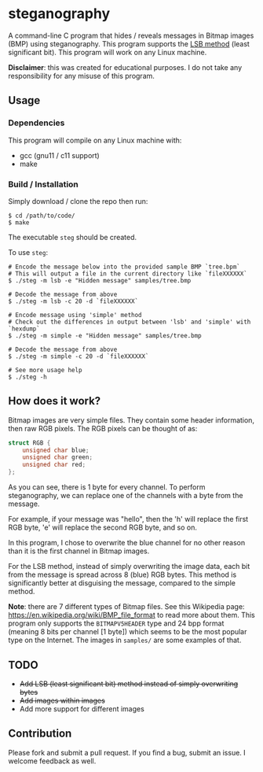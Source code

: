 # steganography
A command-line C program that hides / reveals messages in Bitmap images (BMP)
using steganography. This program supports the
[LSB method](https://en.wikipedia.org/wiki/Least_significant_bit) (least
significant bit).
This program will work on any Linux machine.

**Disclaimer**: this was created for educational purposes. I do not take any
responsibility for any misuse of this program.

## Usage

### Dependencies

This program will compile on any Linux machine with:

 - gcc (gnu11 / c11 support)
 - make

### Build / Installation

Simply download / clone the repo then run:

```shell
$ cd /path/to/code/
$ make
```

The executable `steg` should be created.

To use `steg`:

```shell
# Encode the message below into the provided sample BMP `tree.bpm`
# This will output a file in the current directory like `fileXXXXXX`
$ ./steg -m lsb -e "Hidden message" samples/tree.bmp

# Decode the message from above
$ ./steg -m lsb -c 20 -d `fileXXXXXX`

# Encode message using 'simple' method
# Check out the differences in output between 'lsb' and 'simple' with `hexdump`
$ ./steg -m simple -e "Hidden message" samples/tree.bmp

# Decode the message from above
$ ./steg -m simple -c 20 -d `fileXXXXXX`

# See more usage help
$ ./steg -h
```

## How does it work?

Bitmap images are very simple files. They contain some header information, then
raw RGB pixels. The RGB pixels can be thought of as:

```c
struct RGB {
	unsigned char blue;
	unsigned char green;
	unsigned char red;
};
```

As you can see, there is 1 byte for every channel. To perform steganography, we
can replace one of the channels with a byte from the message.

For example, if your message was "hello", then the 'h' will replace the first
RGB byte, 'e' will replace the second RGB byte, and so on.

In this program, I chose to overwrite the blue channel for no other reason than
it is the first channel in Bitmap images.

For the LSB method, instead of simply overwriting the image data, each bit from
the message is spread across 8 (blue) RGB bytes. This method is significantly
better at disguising the message, compared to the simple method.

**Note**: there are 7 different types of Bitmap files. See this Wikipedia page:
https://en.wikipedia.org/wiki/BMP_file_format to read more about them.
This program only supports the `BITMAPV5HEADER` type and 24 bpp format (meaning
8 bits per channel [1 byte]) which seems to be the most popular type on the
Internet. The images in `samples/` are some examples of that.

## TODO

 - ~~Add LSB (least significant bit) method instead of simply overwriting
 bytes~~
 - ~~Add images within images~~
 - Add more support for different images

## Contribution

Please fork and submit a pull request. If you find a bug, submit an issue. I welcome feedback as well.
